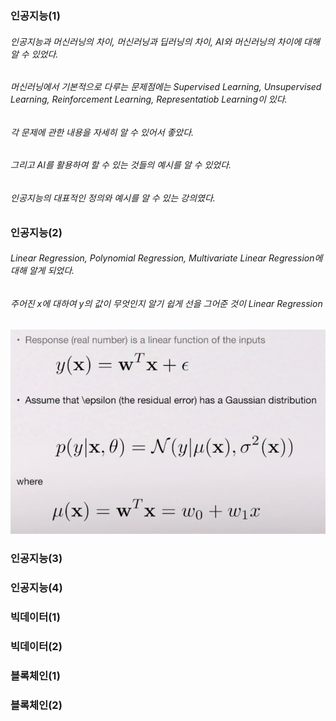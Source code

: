 ### 인공지능(1)

###### 인공지능과 머신러닝의 차이, 머신러닝과 딥러닝의 차이, AI와 머신러닝의 차이에 대해 알 수 있었다. 
###### 머신러닝에서 기본적으로 다루는 문제점에는 Supervised Learning, Unsupervised Learning, Reinforcement Learning, Representatiob Learning이 있다.
###### 각 문제에 관한 내용을 자세히 알 수 있어서 좋았다.
###### 그리고 AI를 활용하여 할 수 있는 것들의 예시를 알 수 있었다.
###### 인공지능의 대표적인 정의와 예시를 알 수 있는 강의였다.


### 인공지능(2)

###### Linear Regression, Polynomial Regression, Multivariate Linear Regression에 대해 알게 되었다.
###### 주어진 x에 대하여 y의 값이 무엇인지 알기 쉽게 선을 그어준 것이 Linear Regression

![ex_screenshot](./image/LinearRegression.JPG)



### 인공지능(3)


### 인공지능(4)


### 빅데이터(1)


### 빅데이터(2)


### 블록체인(1)


### 블록체인(2)